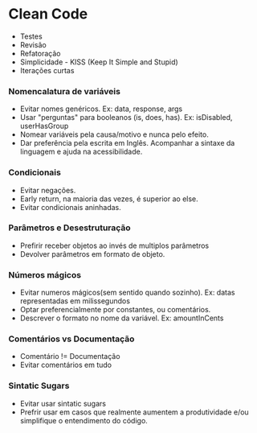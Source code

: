 # Clean Code

 - Testes
 - Revisão
 - Refatoração
 - Simplicidade - KISS (Keep It Simple and Stupid)
 - Iterações curtas

### Nomencalatura de variáveis

 - Evitar nomes genéricos. Ex: data, response, args
 - Usar "perguntas" para booleanos (is, does, has). Ex: isDisabled, userHasGroup 
 - Nomear variáveis pela causa/motivo e nunca pelo efeito.
 - Dar preferência pela escrita em Inglês. Acompanhar a sintaxe da linguagem e ajuda na acessibilidade.

### Condicionais

 - Evitar negações.
 - Early return, na maioria das vezes, é superior ao else.
 - Evitar condicionais aninhadas.

### Parâmetros e Desestruturação

 - Prefirir receber objetos ao invés de multiplos parâmetros
 - Devolver parâmetros em formato de objeto.

### Números mágicos

 - Evitar numeros mágicos(sem sentido quando sozinho). Ex: datas representadas em milissegundos
 - Optar preferencialmente por constantes, ou comentários.
 - Descrever o formato no nome da variável. Ex: amountInCents

### Comentários vs Documentação

 - Comentário != Documentação
 - Evitar comentários em tudo

### Sintatic Sugars

 - Evitar usar sintatic sugars
 - Prefrir usar em casos que realmente aumentem a produtividade e/ou simplifique o entendimento do código.
